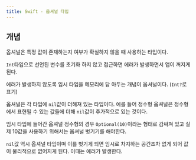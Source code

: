 ```yaml
---
title: Swift - 옵셔널 타입
---
```


## 개념

옵셔널은 특정 값이 존재하는지 여부가 확실하지 않을 때 사용하는 타입이다.

`Int`타입으로 선언된 변수를 초기화 하지 않고 접근하면 에러가 발생하면서 앱이 꺼지게 된다.

에러가 발생하지 않도록 임시 타입을 메모리에 담 아두는 개념이 옵셔널이다. (`Int?`로 표기)

옵셔널은 각 타입에 `nil`값이 더해져 있는 타입이다. 예를 들어 정수형 옵셔널은 정수형에서 표현될 수 있는 값들에 더해 `nil`값이 추가적으로 있는 것이다.

임시 타입에 들어간 옵셔널 정수형의 경우 `Optional(10)`이라는 형태로 감싸져 있고 실제 10값을 사용하기 위해서는 옵셔널 벗기기를 해야한다.

`nil`값 역시 옵셔널 타입이며 이를 벗기게 되면 임시로 차지하는 공간조차 없게 되어 값이 물리적으로 없어지게 된다. 이때는 에러가 발생한다.
